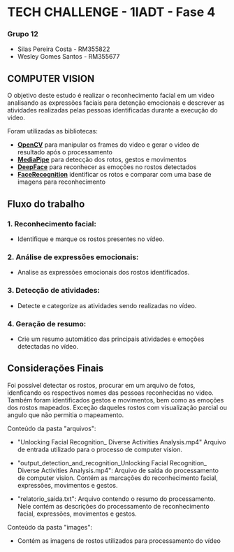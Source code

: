 # TECH CHALLENGE - 1IADT - Fase 4

### Grupo 12
* Silas Pereira Costa - RM355822
* Wesley Gomes Santos - RM355677

## COMPUTER VISION

O objetivo deste estudo é realizar o reconhecimento facial em um video analisando as expressões faciais para detenção emocionais e descrever as atividades realizadas pelas pessoas identificadas durante a execução do video.

Foram utilizadas as bibliotecas:
* **<ins>OpenCV</ins>** para manipular os frames do video e gerar o video de resultado após o processamento
* **<ins>MediaPipe</ins>** para detecção dos rotos, gestos e movimentos
* **<ins>DeepFace</ins>** para reconhecer as emoções no rostos detectados
* **<ins>FaceRecognition</ins>** identificar os rotos e comparar com uma base de imagens para reconhecimento


## Fluxo do trabalho

### 1. Reconhecimento facial: 
* Identifique e marque os rostos presentes no vídeo.

### 2. Análise de expressões emocionais: 
* Analise as expressões emocionais dos rostos identificados.

### 3. Detecção de atividades: 
* Detecte e categorize as atividades sendo realizadas no vídeo.

### 4. Geração de resumo:
* Crie um resumo automático das principais atividades e emoções detectadas no vídeo.

## Considerações Finais
Foi possível detectar os rostos, procurar em um arquivo de fotos, idenficando os respectivos nomes das pessoas reconhecidas no video. Também foram identificados gestos e movimentos, bem como as emoções dos rostos mapeados. Exceção daqueles rostos com visualização parcial ou angulo que não permitia o mapeamento.

Conteúdo da pasta "arquivos":
* "Unlocking Facial Recognition_ Diverse Activities Analysis.mp4"
    Arquivo de entrada utilizado para o processo de computer vision.

* "output_detection_and_recognition_Unlocking Facial Recognition_ Diverse Activities Analysis.mp4":
    Arquivo de saída do processamento de computer vision.
    Contém as marcações do reconhecimento facial, expressões, movimentos e gestos.
    
* "relatorio_saida.txt":
    Arquivo contendo o resumo do processamento. 
    Nele contém as descrições do processamento de reconhecimento facial, expressões, movimentos e gestos.

Conteúdo da pasta "images":
* Contém as imagens de rostos utilizados para processamento do vídeo
